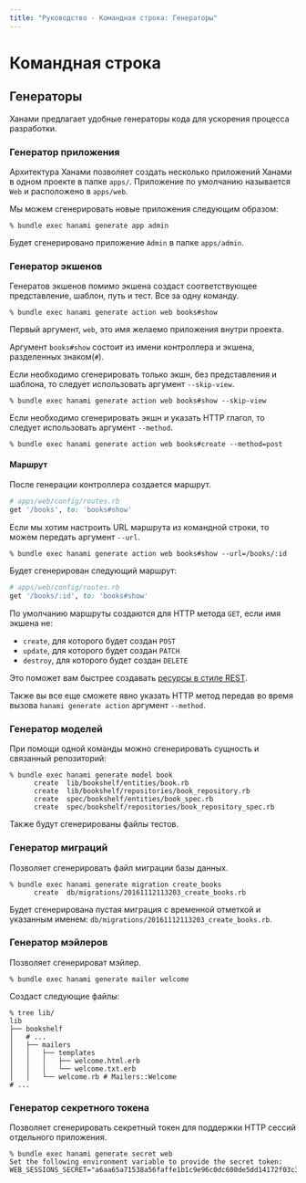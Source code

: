 ```yaml
---
title: "Руководство - Командная строка: Генераторы"
---
```


# Командная строка

## Генераторы

Ханами предлагает удобные генераторы кода для ускорения процесса разработки.

### Генератор приложения

Архитектура Ханами позволяет создать несколько приложений Ханами в одном проекте в папке `apps/`.
Приложение по умолчанию называется `Web` и расположено в `apps/web`.

Мы можем сгенерировать новые приложения следующим образом:

```shell
% bundle exec hanami generate app admin
```

Будет сгенерировано приложение `Admin` в папке `apps/admin`.

### Генератор экшенов

Генератов экшенов помимо экшена создаст соответствующее представление, шаблон, путь и тест. Все за одну команду.

```shell
% bundle exec hanami generate action web books#show
```

Первый аргумент, `web`, это имя желаемо приложения внутри проекта.

Аргумент `books#show` состоит из имени контроллера и экшена, разделенных знаком(`#`).

Если необходимо сгенерировать только экшн, без представления и шаблона, то следует использовать аргумент `--skip-view`.

```shell
% bundle exec hanami generate action web books#show --skip-view
```

Если необходимо сгенерировать экшн и указать HTTP глагол, то следует использовать аргумент `--method`.

```shell
% bundle exec hanami generate action web books#create --method=post
```

#### Маршрут

После генерации контроллера создается маршрут.

```ruby
# apps/web/config/routes.rb
get '/books', to: 'books#show'
```

Если мы хотим настроить URL маршрута из командной строки, то можем передать аргумент `--url`.

```shell
% bundle exec hanami generate action web books#show --url=/books/:id
```

Будет сгенерирован следующий маршрут:

```ruby
# apps/web/config/routes.rb
get '/books/:id', to: 'books#show'
```

По умолчанию маршруты создаются для HTTP метода `GET`, если имя экшена не:

- `create`, для которого будет создан `POST`
- `update`, для которого будет создан `PATCH`
- `destroy`, для которого будет создан `DELETE`

Это поможет вам быстрее создавать [ресурсы в стиле REST](/guides/routing/restful-resources).

Также вы все еще сможете явно указать HTTP метод передав во время вызова `hanami generate action` аргумент `--method`.

### Генератор моделей

При помощи одной команды можно сгенерировать сущность и связанный репозиторий:

```shell
% bundle exec hanami generate model book
      create  lib/bookshelf/entities/book.rb
      create  lib/bookshelf/repositories/book_repository.rb
      create  spec/bookshelf/entities/book_spec.rb
      create  spec/bookshelf/repositories/book_repository_spec.rb
```

Также будут сгенерированы файлы тестов.

### Генератор миграций

Позволяет сгенерировать файл миграции базы данных.

```shell
% bundle exec hanami generate migration create_books
      create  db/migrations/20161112113203_create_books.rb
```

Будет сгенерирована пустая миграция с временной отметкой и указанным именем: `db/migrations/20161112113203_create_books.rb`.

### Генератор мэйлеров

Позволяет сгенерироват мэйлер.

```shell
% bundle exec hanami generate mailer welcome
```

Создаст следующие файлы:

```shell
% tree lib/
lib
├── bookshelf
│   # ...
│   ├── mailers
│   │   ├── templates
│   │   │   ├── welcome.html.erb
│   │   │   └── welcome.txt.erb
│   │   └── welcome.rb # Mailers::Welcome
# ...
```

### Генератор секретного токена

Позволяет сгенерировать секретный токен для поддержки HTTP сессий отдельного приложения.

```shell
% bundle exec hanami generate secret web
Set the following environment variable to provide the secret token:
WEB_SESSIONS_SECRET="a6aa65a71538a56faffe1b1c9e96c0dc600de5dd14172f03c35cc48c3b27affe"
```
